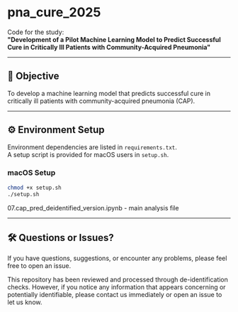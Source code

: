 # pna_cure_2025

Code for the study:  
**"Development of a Pilot Machine Learning Model to Predict Successful Cure in Critically Ill Patients with Community-Acquired Pneumonia"**  

---

## 🎯 Objective

To develop a machine learning model that predicts successful cure in critically ill patients with community-acquired pneumonia (CAP).

---

## ⚙️ Environment Setup

Environment dependencies are listed in `requirements.txt`.  
A setup script is provided for macOS users in `setup.sh`.

### macOS Setup

```bash
chmod +x setup.sh
./setup.sh
```

07.cap_pred_deidentified_version.ipynb - main analysis file 

---

## 🛠️ Questions or Issues?

If you have questions, suggestions, or encounter any problems, please feel free to open an issue. 

This repository has been reviewed and processed through de-identification checks. However, if you notice any information that appears concerning or potentially identifiable, please contact us immediately or open an issue to let us know.

